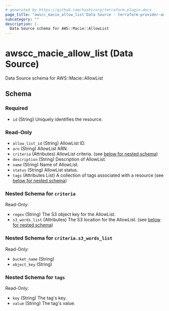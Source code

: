 ```yaml
---
# generated by https://github.com/hashicorp/terraform-plugin-docs
page_title: "awscc_macie_allow_list Data Source - terraform-provider-awscc"
subcategory: ""
description: |-
  Data Source schema for AWS::Macie::AllowList
---
```


# awscc_macie_allow_list (Data Source)

Data Source schema for AWS::Macie::AllowList



<!-- schema generated by tfplugindocs -->
## Schema

### Required

- `id` (String) Uniquely identifies the resource.

### Read-Only

- `allow_list_id` (String) AllowList ID.
- `arn` (String) AllowList ARN.
- `criteria` (Attributes) AllowList criteria. (see [below for nested schema](#nestedatt--criteria))
- `description` (String) Description of AllowList.
- `name` (String) Name of AllowList.
- `status` (String) AllowList status.
- `tags` (Attributes List) A collection of tags associated with a resource (see [below for nested schema](#nestedatt--tags))

<a id="nestedatt--criteria"></a>
### Nested Schema for `criteria`

Read-Only:

- `regex` (String) The S3 object key for the AllowList.
- `s3_words_list` (Attributes) The S3 location for the AllowList. (see [below for nested schema](#nestedatt--criteria--s3_words_list))

<a id="nestedatt--criteria--s3_words_list"></a>
### Nested Schema for `criteria.s3_words_list`

Read-Only:

- `bucket_name` (String)
- `object_key` (String)



<a id="nestedatt--tags"></a>
### Nested Schema for `tags`

Read-Only:

- `key` (String) The tag's key.
- `value` (String) The tag's value.
